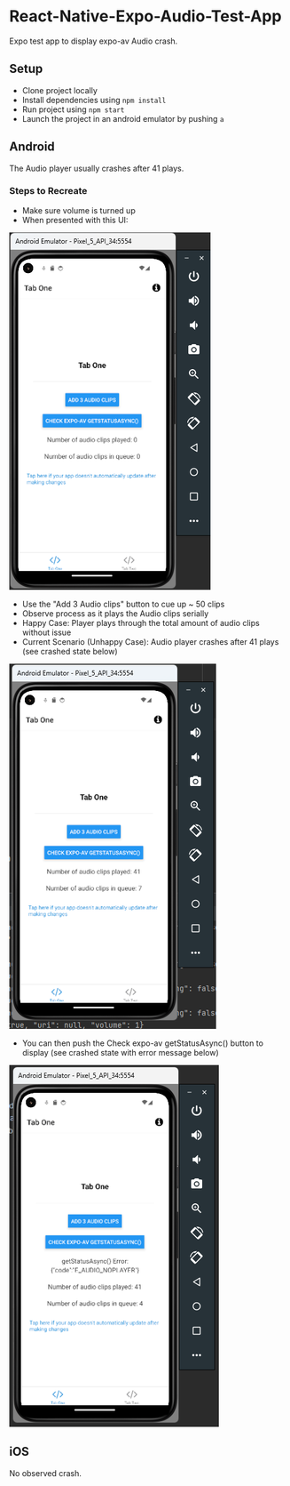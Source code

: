 # React-Native-Expo-Audio-Test-App
Expo test app to display expo-av Audio crash.

## Setup
- Clone project locally
- Install dependencies using `npm install`
- Run project using `npm start`
- Launch the project in an android emulator by pushing `a`

## Android
The Audio player usually crashes after 41 plays.

### Steps to Recreate
- Make sure volume is turned up
- When presented with this UI:

![img_1.png](img_1.png)

- Use the "Add 3 Audio clips" button to cue up ~ 50 clips
- Observe process as it plays the Audio clips serially
- Happy Case: Player plays through the total amount of audio clips without issue
- Current Scenario (Unhappy Case): Audio player crashes after 41 plays (see crashed state below)

![img.png](img.png)

- You can then push the Check expo-av getStatusAsync() button to display (see crashed state with error message below)

![img_2.png](img_2.png)

## iOS
No observed crash.
